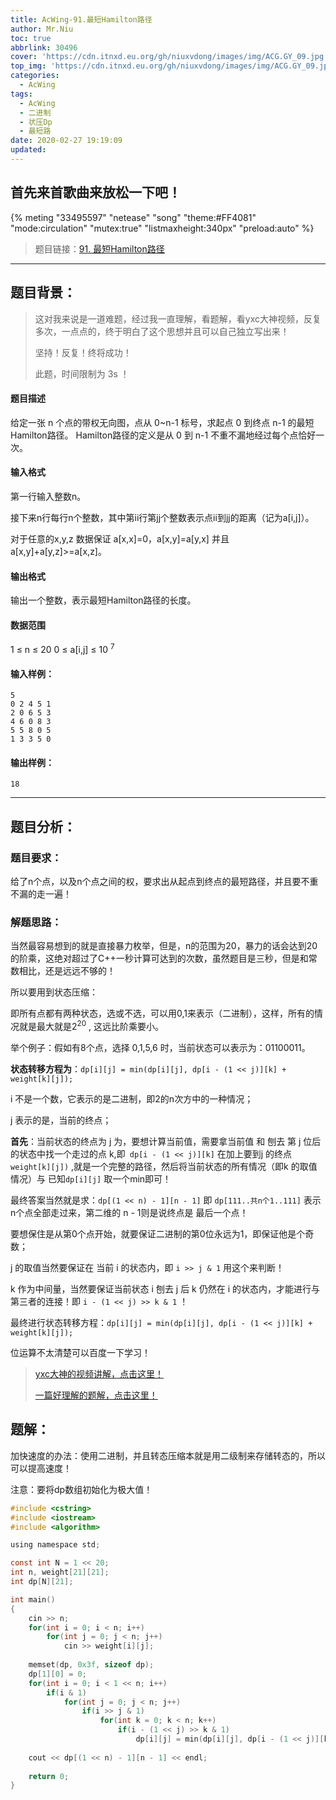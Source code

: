 ```yaml
---
title: AcWing-91.最短Hamilton路径
author: Mr.Niu
toc: true
abbrlink: 30496
cover: 'https://cdn.itnxd.eu.org/gh/niuxvdong/images/img/ACG.GY_09.jpg'
top_img: 'https://cdn.itnxd.eu.org/gh/niuxvdong/images/img/ACG.GY_09.jpg'
categories:
  - AcWing
tags:
  - AcWing
  - 二进制
  - 状压Dp
  - 最短路
date: 2020-02-27 19:19:09
updated:
---
```






## 首先来首歌曲来放松一下吧！

{% meting "33495597" "netease" "song" "theme:#FF4081" "mode:circulation" "mutex:true" "listmaxheight:340px" "preload:auto"  %}



> 题目链接：[91. 最短Hamilton路径](https://www.acwing.com/problem/content/93/)

---



## 题目背景：



> 这对我来说是一道难题，经过我一直理解，看题解，看yxc大神视频，反复多次，一点点的，终于明白了这个思想并且可以自己独立写出来！
>
> 坚持！反复！终将成功！
>
> 此题，时间限制为 3s ！

#### 题目描述



给定一张 n 个点的带权无向图，点从 0~n-1 标号，求起点 0 到终点 n-1 的最短Hamilton路径。 Hamilton路径的定义是从 0 到 n-1 不重不漏地经过每个点恰好一次。

#### 输入格式

第一行输入整数n。

接下来n行每行n个整数，其中第ii行第jj个整数表示点ii到jj的距离（记为a[i,j]）。

对于任意的x,y,z 数据保证 a[x,x]=0，a[x,y]=a[y,x] 并且 a[x,y]+a[y,z]>=a[x,z]。

#### 输出格式

输出一个整数，表示最短Hamilton路径的长度。

#### 数据范围

1 ≤ n ≤ 20
0 ≤ a[i,j] ≤ 10 <sup>7</sup>

#### 输入样例：

```
5
0 2 4 5 1
2 0 6 5 3
4 6 0 8 3
5 5 8 0 5
1 3 3 5 0
```

#### 输出样例：

```
18
```

---



## 题目分析：

### 题目要求：



给了n个点，以及n个点之间的权，要求出从起点到终点的最短路径，并且要不重不漏的走一遍！

### 解题思路：



当然最容易想到的就是直接暴力枚举，但是，n的范围为20，暴力的话会达到20的阶乘，这绝对超过了C++一秒计算可达到的次数，虽然题目是三秒，但是和常数相比，还是远远不够的！

所以要用到状态压缩：

即所有点都有两种状态，选或不选，可以用0,1来表示（二进制），这样，所有的情况就是最大就是2<sup>20</sup> , 这远比阶乘要小。

举个例子：假如有8个点，选择 0,1,5,6 时，当前状态可以表示为：01100011。

**状态转移方程为**：`dp[i][j] = min(dp[i][j], dp[i - (1 << j)][k] + weight[k][j]);`

i 不是一个数，它表示的是二进制，即2的n次方中的一种情况；

j 表示的是，当前的终点；

**首先**：当前状态的终点为 j 为，要想计算当前值，需要拿当前值 和 刨去 第 j 位后的状态中找一个走过的点 k,即` dp[i - (1 << j)][k]` 在加上要到j 的终点 `weight[k][j])` ,就是一个完整的路径，然后将当前状态的所有情况（即k 的取值情况）与 已知`dp[i][j]` 取一个min即可！

最终答案当然就是求：`dp[(1 << n) - 1][n - 1]` 即 `dp[111..共n个1..111]` 表示n个点全部走过来，第二维的 n - 1则是说终点是 最后一个点！

要想保住是从第0个点开始，就要保证二进制的第0位永远为1，即保证他是个奇数；

j 的取值当然要保证在 当前 i 的状态内，即 `i >> j & 1` 用这个来判断！

k 作为中间量，当然要保证当前状态 i 刨去 j 后 k 仍然在 i 的状态内，才能进行与第三者的连接！即 `i - (1 << j) >> k & 1` ！

最终进行状态转移方程：`dp[i][j] = min(dp[i][j], dp[i - (1 << j)][k] + weight[k][j]);`



位运算不太清楚可以百度一下学习！



> [yxc大神的视频讲解，点击这里！](https://www.acwing.com/problem/content/video/93/)
>
> [一篇好理解的题解，点击这里！](https://www.acwing.com/solution/acwing/content/7611/)



## 题解：



加快速度的办法：使用二进制，并且转态压缩本就是用二级制来存储转态的，所以可以提高速度！



注意：要将dp数组初始化为极大值！



```c
#include <cstring>
#include <iostream>
#include <algorithm>

using namespace std;

const int N = 1 << 20;
int n, weight[21][21];
int dp[N][21];

int main()
{
    cin >> n;
    for(int i = 0; i < n; i++)
        for(int j = 0; j < n; j++)
            cin >> weight[i][j];
    
    memset(dp, 0x3f, sizeof dp);
    dp[1][0] = 0;
    for(int i = 0; i < 1 << n; i++)
    	if(i & 1)
        	for(int j = 0; j < n; j++)
            	if(i >> j & 1)
                	for(int k = 0; k < n; k++)
                    	if(i - (1 << j) >> k & 1)
                        	dp[i][j] = min(dp[i][j], dp[i - (1 << j)][k] + weight[k][j]);
    
    cout << dp[(1 << n) - 1][n - 1] << endl;
    
    return 0;
}
```

